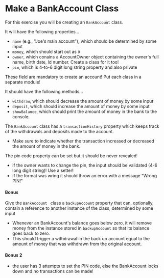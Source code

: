 # Make a BankAccount Class

For this exercise you will be creating an `BankAccount` class.

It will have the following properties...
* `name` (e.g., "Joe's main account"), which should be determined by some input
* `money`, which should start out as `0`
* `owner`, which conains a AccountOwner object containing the owner's full name, birth date, Id number. Create a class for it too!
* `pin`, which is 4-to-6 digit long string property and also private  

These field are mandatory to create an account!
Put each class in a separate module!

It should have the following methods...
* `withdraw`, which should decrease the amount of money by some input
* `deposit`, which should increase the amount of money by some input
* `showBalance`, which should print the amount of money in the bank to the console.

The `BankAccount` class has a `transactionHistory` property which keeps track of the withdrawals and deposits made to the account.
* Make sure to indicate whether the transaction increased or decreased the amount of money in the bank.

The pin code property can be set but it should be never revealed!
- if the owner wants to change the pin, the input should be validated (4-6 long digit string)! Use a setter!
- if the format was wring it should throw an error with a message "Wrong PIN!"
 
#### Bonus

Give the `BankAccount ` class a `backupAccount` property that can, optionally, contain a reference to another instance of the class, determined by some input
* Whenever an BankAccount's balance goes below zero, it will remove money from the instance stored in `backupAccount` so that its balance goes back to zero.
* This should trigger a withdrawal in the back up account equal to the amount of money that was withdrawn from the original account.

#### Bonus 2
- the user has 3 attempts to set the PIN code, else the BankAccount locks down and no transactions can be made! 
